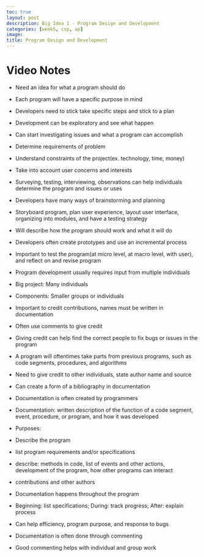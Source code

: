 ```yaml
---
toc: true
layout: post
description: Big Idea 1 - Program Design and Development
categories: [week5, csp, ap]
image: 
title: Program Design and Development
---
```


# Video Notes
- Need an idea for what a program should do
- Each program will have a specific purpose in mind
- Developers need to stick take specific steps and stick to a plan
- Development can be exploratory and see what happen
- Can start investigating issues and what a program can accomplish
- Determine requirements of problem
- Understand constraints of the project(ex. technology, time, money)
- Take into account user concerns and interests
- Surveying, testing, interviewing, observations can help individuals determine the program and issues or uses
- Developers have many ways of brainstorming and planning
- Storyboard program, plan user experience, layout user interface, organizing into modules, and have a testing strategy
- Will describe how the program should work and what it will do
- Developers often create prototypes and use an incremental process
- Important to test the program(at micro level, at macro level, with user), and reflect on and revise program

- Program development usually requires input from multiple individuals
- Big project: Many individuals
- Components: Smaller groups or individuals
- Important to credit contributions, names must be written in documentation
- Often use comments to give credit
- Giving credit can help find the correct people to fix bugs or issues in the program
- A program will oftentimes take parts from previous programs, such as code segments, procedures, and algorithms
- Need to give credit to other individuals, state author name and source
- Can create a form of a bibliography in documentation

- Documentation is often created by programmers
- Documentation: written description of the function of a code segment, event, procedure, or program, and how it was developed
- Purposes:
- Describe the program
- list program requirements and/or specifications
- describe: methods in code, list of events and other actions, development of the program, how other programs can interact
- contributions and other authors
- Documentation happens throughout the program
- Beginning: list specifications; During: track progress; After: explain process
- Can help efficiency, program purpose, and response to bugs
- Documentation is often done through commenting
- Good commenting helps with individual and group work